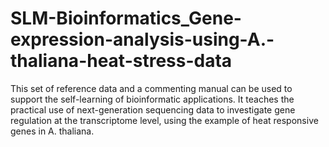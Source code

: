 # SLM-Bioinformatics_Gene-expression-analysis-using-A.-thaliana-heat-stress-data
This set of reference data and a commenting manual can be used to support the self-learning of bioinformatic applications. It teaches the practical use of next-generation sequencing data to investigate gene regulation at the transcriptome level, using the example of heat responsive genes in A. thaliana.
